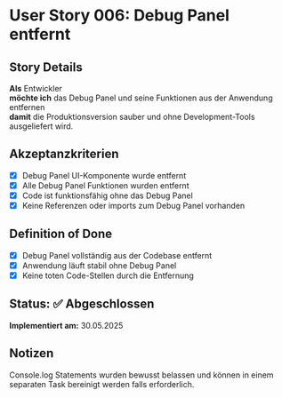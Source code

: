 # User Story 006: Debug Panel entfernt

## Story Details

**Als** Entwickler  
**möchte ich** das Debug Panel und seine Funktionen aus der Anwendung entfernen  
**damit** die Produktionsversion sauber und ohne Development-Tools ausgeliefert wird.

## Akzeptanzkriterien

- [x] Debug Panel UI-Komponente wurde entfernt
- [x] Alle Debug Panel Funktionen wurden entfernt
- [x] Code ist funktionsfähig ohne das Debug Panel
- [x] Keine Referenzen oder imports zum Debug Panel vorhanden

## Definition of Done

- [x] Debug Panel vollständig aus der Codebase entfernt
- [x] Anwendung läuft stabil ohne Debug Panel
- [x] Keine toten Code-Stellen durch die Entfernung

## Status: ✅ Abgeschlossen

**Implementiert am:** 30.05.2025

## Notizen

Console.log Statements wurden bewusst belassen und können in einem separaten Task bereinigt werden falls erforderlich.